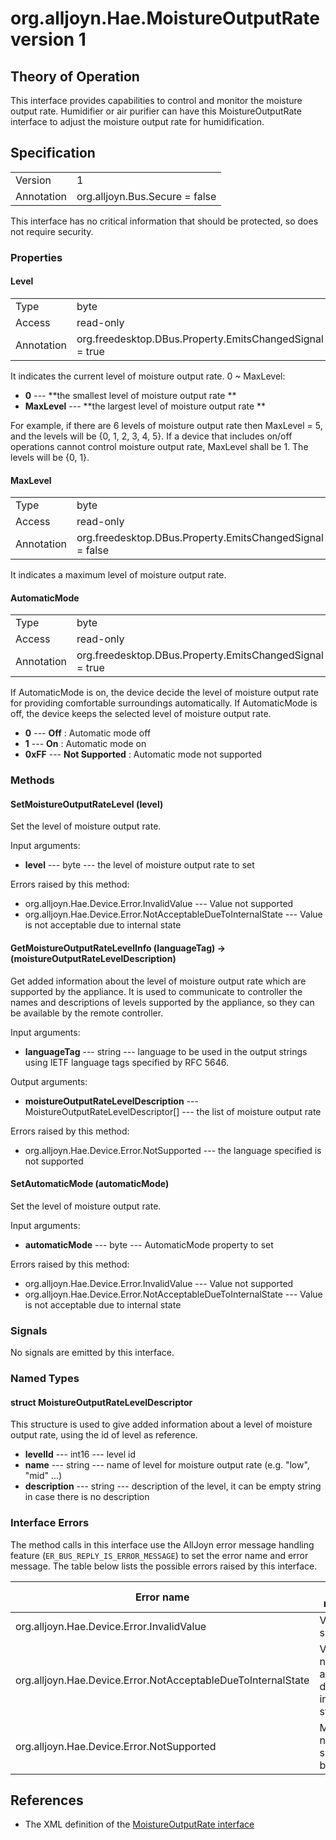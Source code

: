 # org.alljoyn.Hae.MoistureOutputRate version 1

## Theory of Operation

This interface provides capabilities to control and monitor the moisture output
rate. Humidifier or air purifier can have this MoistureOutputRate interface to
adjust the moisture output rate for humidification.

## Specification

|            |                                                                |
|------------|----------------------------------------------------------------|
| Version    | 1                                                              |
| Annotation | org.alljoyn.Bus.Secure = false                                 |

This interface has no critical information that should be protected, so does not
require security.

### Properties

#### Level

|            |                                                                |
|------------|----------------------------------------------------------------|
| Type       | byte                                                           |
| Access     | read-only                                                      |
| Annotation | org.freedesktop.DBus.Property.EmitsChangedSignal = true        |

It indicates the current level of moisture output rate.
0 ~ MaxLevel:
  * **0** --- **the smallest level of moisture output rate **
  * **MaxLevel** --- **the largest level of moisture output rate **

For example, if there are 6 levels of moisture output rate then MaxLevel = 5,
and the levels will be {0, 1, 2, 3, 4, 5}.
If a device that includes on/off operations cannot control moisture output rate,
MaxLevel shall be 1. The levels will be {0, 1}.

#### MaxLevel

|            |                                                                |
|------------|----------------------------------------------------------------|
| Type       | byte                                                           |
| Access     | read-only                                                      |
| Annotation | org.freedesktop.DBus.Property.EmitsChangedSignal = false       |

It indicates a maximum level of moisture output rate.

#### AutomaticMode

|            |                                                                |
|------------|----------------------------------------------------------------|
| Type       | byte                                                           |
| Access     | read-only                                                      |
| Annotation | org.freedesktop.DBus.Property.EmitsChangedSignal = true        |

If AutomaticMode is on, the device decide the level of moisture output rate for
providing comfortable surroundings automatically. If AutomaticMode is off,
the device keeps the selected level of moisture output rate.

  * **0** --- **Off** : Automatic mode off
  * **1** --- **On** : Automatic mode on
  * **0xFF** --- **Not Supported** : Automatic mode not supported

### Methods

#### SetMoistureOutputRateLevel (level)

Set the level of moisture output rate.

Input arguments:

  * **level** --- byte --- the level of moisture output rate to set

Errors raised by this method:

  * org.alljoyn.Hae.Device.Error.InvalidValue --- Value not supported
  * org.alljoyn.Hae.Device.Error.NotAcceptableDueToInternalState --- Value is
    not acceptable due to internal state

#### GetMoistureOutputRateLevelInfo (languageTag) -> (moistureOutputRateLevelDescription)

Get added information about the level of moisture output rate which are
supported by the appliance.
It is used to communicate to controller the names and descriptions of levels
supported by the appliance, so they can be available by the remote controller.

Input arguments:

  * **languageTag** --- string --- language to be used in the output strings
  using IETF language tags specified by RFC 5646.

Output arguments:

  * **moistureOutputRateLevelDescription**
  --- MoistureOutputRateLevelDescriptor[] --- the list of moisture output rate

Errors raised by this method:

  * org.alljoyn.Hae.Device.Error.NotSupported --- the language specified is not
    supported

#### SetAutomaticMode (automaticMode)

Set the level of moisture output rate.

Input arguments:

  * **automaticMode** --- byte --- AutomaticMode property to set

Errors raised by this method:

  * org.alljoyn.Hae.Device.Error.InvalidValue --- Value not supported
  * org.alljoyn.Hae.Device.Error.NotAcceptableDueToInternalState --- Value is
    not acceptable due to internal state

### Signals

No signals are emitted by this interface.

### Named Types

#### struct MoistureOutputRateLevelDescriptor

This structure is used to give added information about a level of moisture
output rate, using the id of level as reference.

  * **levelId** --- int16 --- level id
  * **name** --- string --- name of level for moisture output rate (e.g. "low", 
    "mid" ...)
  * **description** --- string --- description of the level, it can be empty
    string in case there is no description

### Interface Errors

The method calls in this interface use the AllJoyn error message handling
feature (`ER_BUS_REPLY_IS_ERROR_MESSAGE`) to set the error name and error
message. The table below lists the possible errors raised by this interface.

| Error name                                                   | Error message                                 |
|--------------------------------------------------------------|-----------------------------------------------|
| org.alljoyn.Hae.Device.Error.InvalidValue                    | Value not supported                           |
| org.alljoyn.Hae.Device.Error.NotAcceptableDueToInternalState | Value is not acceptable due to internal state |
| org.alljoyn.Hae.Device.Error.NotSupported                    | Mode is not supported by device               |

## References

  * The XML definition of the [MoistureOutputRate interface](MoistureOutputRate-v1.xml)



